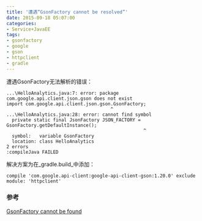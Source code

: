 ```yaml
---
title: '遭遇“GsonFactory cannot be resolved”'
date: 2015-09-18 05:07:00
categories: 
- Service+JavaEE
tags: 
- gsonfactory
- google
- gson
- httpclient
- gradle
---
```

遭遇GsonFactory无法解析的错误：
```
...\HelloAnalytics.java:7: error: package com.google.api.client.json.gson does not exist
import com.google.api.client.json.gson.GsonFactory;
                                      ^
...\HelloAnalytics.java:28: error: cannot find symbol
  private static final JsonFactory JSON_FACTORY = GsonFactory.getDefaultInstance();
                                                  ^
  symbol:   variable GsonFactory
  location: class HelloAnalytics
2 errors
:compileJava FAILED
```

解决方案为在_gradle.build_中添加：
```
compile 'com.google.api-client:google-api-client-gson:1.20.0' exclude module: 'httpclient'
```

### 参考

[GsonFactory cannot be found](http://havanko.tumblr.com/post/86680980076/gsonfactory-cannot-be-found)  